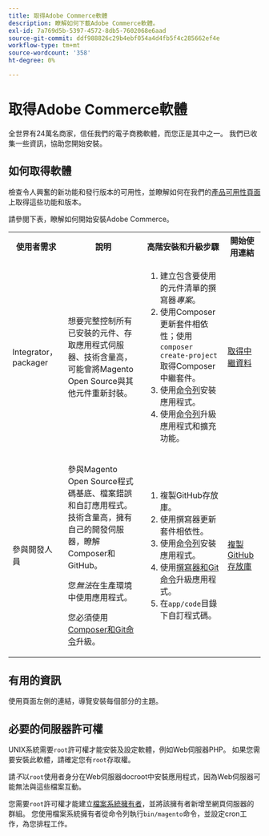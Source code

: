 ```yaml
---
title: 取得Adobe Commerce軟體
description: 瞭解如何下載Adobe Commerce軟體。
exl-id: 7a769d5b-5397-4572-8db5-7602068e6aad
source-git-commit: ddf988826c29b4ebf054a4d4fb5f4c285662ef4e
workflow-type: tm+mt
source-wordcount: '358'
ht-degree: 0%

---
```


# 取得Adobe Commerce軟體

全世界有24萬名商家，信任我們的電子商務軟體，而您正是其中之一。 我們已收集一些資訊，協助您開始安裝。

## 如何取得軟體

檢查令人興奮的新功能和發行版本的可用性，並瞭解如何在我們的[產品可用性頁面](https://devdocs.magento.com/release/availability.html)上取得這些功能和版本。

請參閱下表，瞭解如何開始安裝Adobe Commerce。

<table>
    <tbody>
        <tr>
            <th>使用者需求</th>
            <th>說明</th>
            <th>高階安裝和升級步驟</th>
            <th>開始使用連結</th>
        </tr>
    <tr>
        <td><p>Integrator， packager</p></td>
        <td><p>想要完整控制所有已安裝的元件、存取應用程式伺服器、技術含量高，可能會將Magento Open Source與其他元件重新封裝。</p>
        </td>
        <td><ol><li>建立包含要使用的元件清單的撰寫器<em>專案</em>。</li>
            <li>使用Composer更新套件相依性；使用<code>composer create-project</code>取得Composer中繼套件。</li>
            <li>使用<a href="../advanced.md">命令列</a>安裝應用程式。</li>
        <li>使用<a href="../../upgrade/implementation/perform-upgrade.md">命令列</a>升級應用程式和擴充功能。</li></ol></td>
        <td><p><a href="../composer.md">取得中繼資料</a></p></td>
    </tr>
    <tr>
        <td><p>參與開發人員</p></td>
        <td><p>參與Magento Open Source程式碼基底、檔案錯誤和自訂應用程式。 技術含量高，擁有自己的開發伺服器，瞭解Composer和GitHub。</p>
            <p>您<em>無法</em>在生產環境中使用應用程式。</p>
      <p>您必須使用<a href="../../upgrade/developer/git-installs.md">Composer和Git命令</a>升級。</p></td>
        <td><ol><li>複製GitHub存放庫。</li>
            <li>使用撰寫器更新套件相依性。</li>
            <li>使用<a href="../advanced.md">命令列</a>安裝應用程式。</li>
            <li>使用<a href="../../upgrade/developer/git-installs.md">撰寫器和Git命令</a>升級應用程式。</li>
            <li>在<code>app/code</code>目錄下自訂程式碼。</li></ol></td>
        <td><p><a href="https://developer.adobe.com/commerce/contributor/guides/install/clone-repository/">複製GitHub存放庫</a></p></td>
    </tr>
    </tbody>
</table>

## 有用的資訊

使用頁面左側的連結，導覽安裝每個部分的主題。

## 必要的伺服器許可權

UNIX系統需要`root`許可權才能安裝及設定軟體，例如Web伺服器PHP。 如果您需要安裝此軟體，請確定您有`root`存取權。

請&#x200B;*不*&#x200B;以`root`使用者身分在Web伺服器docroot中安裝應用程式，因為Web伺服器可能無法與這些檔案互動。

您需要`root`許可權才能建立[檔案系統擁有者](file-system/overview.md)，並將該擁有者新增至網頁伺服器的群組。 您使用檔案系統擁有者從命令列執行`bin/magento`命令，並設定cron工作，為您排程工作。
